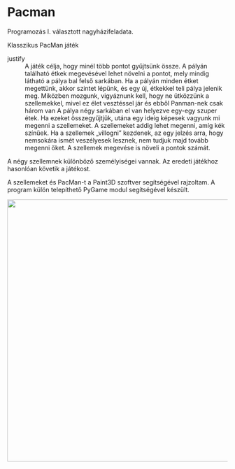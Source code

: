 # Pacman
Programozás I. választott nagyházifeladata.

Klasszikus PacMan játék

<dt>justify</dt>
<dd>A játék célja, hogy minél több pontot gyűjtsünk össze. A pályán található étkek megevésével lehet növelni a pontot, mely mindig látható a pálya bal felső sarkában. Ha a pályán minden étket megettünk, akkor szintet lépünk, és egy új, étkekkel teli pálya jelenik meg. Miközben mozgunk, vigyáznunk kell, hogy ne ütközzünk a szellemekkel, mivel ez élet vesztéssel jár és ebből Panman-nek csak három van A pálya négy sarkában el van helyezve egy-egy szuper étek. Ha ezeket összegyűjtjük, utána egy ideig képesek vagyunk mi megenni a szellemeket. A szellemeket addig lehet megenni, amíg kék színűek. Ha a szellemek „villogni” kezdenek, az egy jelzés arra, hogy nemsokára ismét veszélyesek lesznek, nem tudjuk majd tovább megenni őket. A szellemek megevése is növeli a pontok számát.</dd>


A négy szellemnek különböző személyiségei vannak. Az eredeti játékhoz hasonlóan követik a játékost.

A szellemeket és PacMan-t a Paint3D szoftver segítségével rajzoltam. A program külön telepíthető PyGame modul segítségével készült.
<p align="center">
  <img width="800" height="600" src="https://user-images.githubusercontent.com/71931496/109664585-90726580-7b6d-11eb-8173-dbe3575585ac.png">
</p>



